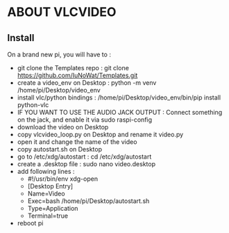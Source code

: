 # ABOUT VLCVIDEO

## Install
On a brand new pi, you will have to :
- git clone the Templates repo : git clone https://github.com/IuNoWat/Templates.git
- create a video_env on Desktop : python -m venv /home/pi/Desktop/video_env
- install vlc/python bindings : /home/pi/Desktop/video_env/bin/pip install python-vlc
- IF YOU WANT TO USE THE AUDIO JACK OUTPUT : Connect something on the jack, and enable it via sudo raspi-config
- download the video on Desktop
- copy vlcvideo_loop.py on Desktop and rename it video.py
- open it and change the name of the video
- copy autostart.sh on Desktop
- go to /etc/xdg/autostart : cd /etc/xdg/autostart
- create a .desktop file : sudo nano video.desktop
- add following lines :
    - #!/usr/bin/env xdg-open
    - [Desktop Entry]
    - Name=Video
    - Exec=bash /home/pi/Desktop/autostart.sh
    - Type=Application
    - Terminal=true
- reboot pi


